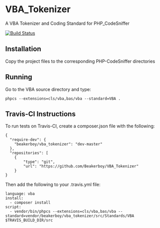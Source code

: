 # VBA_Tokenizer
A VBA Tokenizer and Coding Standard for PHP_CodeSniffer

[![Build Status](https://travis-ci.org/Beakerboy/VBA_Tokenizer.svg?branch=master)](https://travis-ci.org/Beakerboy/VBA_Tokenizer)

## Installation
Copy the project files to the corresponding PHP-CodeSniffer directories

## Running
Go to the VBA source directory and type:

    phpcs --extensions=cls/vba,bas/vba --standard=VBA .

## Travis-CI Instructions
To run tests on Travis-CI, create a composer.json file with the following:

    {
      "require-dev": {
        "beakerboy/vba_tokenizer": "dev-master"
      },
      "repositories": [
        {
            "type": "git",
            "url": "https://github.com/Beakerboy/VBA_Tokenizer"
        }
    }

Then add the following to your .travis.yml file:

    language: vba
    install:
      - composer install
    script:
      - vendor/bin/phpcs --extensions=cls/vba,bas/vba --standard=vendor/beakerboy/vba_tokenizer/src/Standards/VBA $TRAVIS_BUILD_DIR/src
